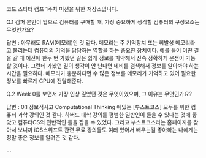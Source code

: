 코드 스타터 캠프 1주차 미션을 위한 저장소입니다.

Q.1 캠퍼 본인이 앞으로 컴퓨터를 구매할 때, 가장 중요하게 생각할 컴퓨터의 구성요소는 무엇인가요?


답변 : 아무래도 RAM(메모리)인 것 같다. 메모리는 주 기억장치 또는 휘발성 메모리라고 불리는데 컴퓨터의 기억을 담당하는 역할을 하는 중요한 장치이다. 예를 들어 어떤 길을 갈 때 예전에 한두 번 가봤던 길은 쉽게 정보를 파악해서 신속 정확하게 운전이 가능 할 것이다. 그런데 가봤던 길이 생각이 안 난다면 네비를 검색해서 정보를 알아봐야 하는 시간을 필요하다. 메모리가 충분하다면 수 많은 정보를 메모리가 기억하고 있어 필요한 정보를 빠르게 CPU에 전달해준다.

Q.2 Week 0를 보면서 가장 인상 깊었던 것은 무엇이었으며, 그 이유는 무엇인가요?

답변 : 0.1 정보적사고 Computational Thinking 에있는 [부스트코스] 모두를 위한 컴퓨터 과학 강의인 것 같다. 
하버드 대학 강의를 평범한 일반인이 들을 수 있다는 것에 좋았고 컴퓨터CS의 전반적인 틀을 잡을 수 있었다.
그리고 부스트코스라는 홈페이지를 찾아서 보니까 iOS스위프트 관련 무료 강의들도 여러 있어서 배우는걸 좋아하는 나에게는 정말
좋은 정보를 알려준 것 같다. 

...

